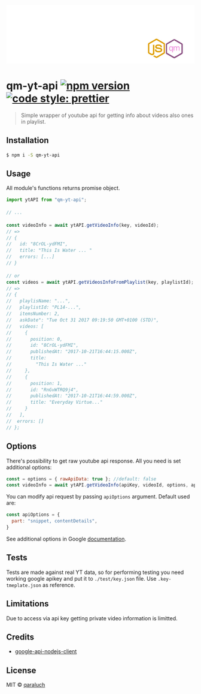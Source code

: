 ![logo-qm](./pic/logo-qm.jpg)

# qm-yt-api [![npm version](https://badge.fury.io/js/qm-yt-api.svg)](https://badge.fury.io/js/qm-yt-api) [![code style: prettier](https://img.shields.io/badge/code_style-prettier-ff69b4.svg)](https://github.com/prettier/prettier)

>  Simple wrapper of youtube api for getting info about videos also ones in playlist.   


## Installation
```sh
$ npm i -S qm-yt-api
```


## Usage
All module's functions returns promise object.
```js
import ytAPI from "qm-yt-api";

// ...

const videoInfo = await ytAPI.getVideoInfo(key, videoId);
// => 
// {
//   id: "8CrOL-ydFMI",
//   title: "This Is Water ... "
//   errors: [...]
// }

// or 
const videos = await ytAPI.getVideosInfoFromPlaylist(key, playlistId);
// =>
// {
//   playlisName: "...",
//   playlistId: "PL14-...",
//   itemsNumber: 2,
//   askDate": "Tue Oct 31 2017 09:19:50 GMT+0100 (STD)",
//   videos: [
//     {
//       position: 0,
//       id: "8CrOL-ydFMI",
//       publishedAt: "2017-10-21T16:44:15.000Z",
//       title:
//         "This Is Water ..."
//     },
//     {
//       position: 1,
//       id: "RnGvWTRQ9j4",
//       publishedAt: "2017-10-21T16:44:59.000Z",
//       title: "Everyday Virtue..."
//     }
//   ],
//  errors: []
// };
```

## Options
There's possibility to get raw youtube api response. All you need is set additional options:
```js
const = options = { rawApiData: true }; //default: false
const videoInfo = await ytAPI.getVideoInfo(apiKey, videoId, options, apiOptions)
```

You can modify api request by passing `apiOptions` argument. Default used are:

```js
const apiOptions = {
  part: "snippet, contentDetails",
}
```

See additional options in
 Google [documentation](https://developers.google.com/youtube/v3/docs/videos/list).

## Tests
Tests are made against real YT data, so for performing testing you need working google apikey and put it to `./test/key.json` file.
Use `.key-tmeplate.json` as reference. 

## Limitations
Due to access via api key getting private video information is limitted.

## Credits
* [google-api-nodejs-client](https://github.com/google/google-api-nodejs-client)

## License
MIT © [qaraluch](https://github.com/qaraluch)

